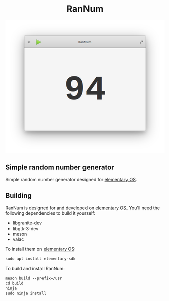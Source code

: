 <h1 align="center">RanNum</h1>

<p align="center">
    <a><img src="data/screenshot_alpha3.png" /></a>
</p>

## Simple random number generator
Simple random number generator designed for [elementary OS].

## Building

RanNum is designed for and developed on [elementary OS]. You'll need the following dependencies to build it yourself:

* libgranite-dev
* libgtk-3-dev
* meson
* valac

To install them on [elementary OS]:

```shell
sudo apt install elementary-sdk
```

To build and install RanNum:

```shell
meson build --prefix=/usr
cd build
ninja
sudo ninja install
```

[elementary OS]: https://elementary.io